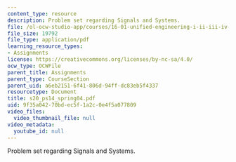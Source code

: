 ```yaml
---
content_type: resource
description: Problem set regarding Signals and Systems.
file: /ol-ocw-studio-app/courses/16-01-unified-engineering-i-ii-iii-iv-fall-2005-spring-2006/9f35a04270bdec5f1a2c0e4f5a077809_s20_ps14_spring04.pdf
file_size: 19792
file_type: application/pdf
learning_resource_types:
- Assignments
license: https://creativecommons.org/licenses/by-nc-sa/4.0/
ocw_type: OCWFile
parent_title: Assignments
parent_type: CourseSection
parent_uid: a6eb2151-6f41-806d-94ff-dc83eb5f4337
resourcetype: Document
title: s20_ps14_spring04.pdf
uid: 9f35a042-70bd-ec5f-1a2c-0e4f5a077809
video_files:
  video_thumbnail_file: null
video_metadata:
  youtube_id: null
---
```

Problem set regarding Signals and Systems.